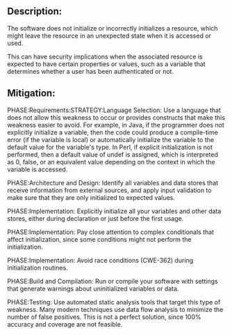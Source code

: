 ## Description:

The software does not initialize or incorrectly initializes a resource, which might leave the resource in an unexpected state when it is accessed or used.

This can have security implications when the associated resource is expected to have certain properties or values, such as a variable that determines whether a user has been authenticated or not.

## Mitigation:


PHASE:Requirements:STRATEGY:Language Selection:
Use a language that does not allow this weakness to occur or provides constructs that make this weakness easier to avoid. For example, in Java, if the programmer does not explicitly initialize a variable, then the code could produce a compile-time error (if the variable is local) or automatically initialize the variable to the default value for the variable's type. In Perl, if explicit initialization is not performed, then a default value of undef is assigned, which is interpreted as 0, false, or an equivalent value depending on the context in which the variable is accessed.

PHASE:Architecture and Design:
Identify all variables and data stores that receive information from external sources, and apply input validation to make sure that they are only initialized to expected values.

PHASE:Implementation:
Explicitly initialize all your variables and other data stores, either during declaration or just before the first usage.

PHASE:Implementation:
Pay close attention to complex conditionals that affect initialization, since some conditions might not perform the initialization.

PHASE:Implementation:
Avoid race conditions (CWE-362) during initialization routines.

PHASE:Build and Compilation:
Run or compile your software with settings that generate warnings about uninitialized variables or data.

PHASE:Testing:
Use automated static analysis tools that target this type of weakness. Many modern techniques use data flow analysis to minimize the number of false positives. This is not a perfect solution, since 100% accuracy and coverage are not feasible.

